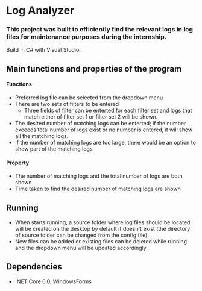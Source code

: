 # Log Analyzer
### This project was built to efficiently find the relevant logs in log files for maintenance purposes during the internship.
Build in C# with Visual Studio.

## Main functions and properties of the program

#### Functions
- Preferred log file can be selected from the dropdown menu
- There are two sets of filters to be entered
  - Three fields of filter can be enterted for each filter set and logs that match either of filter set 1 or filter set 2 will be shown.
- The desired number of matching logs can be enterted; if the number exceeds total number of logs exist or no number is entered, it will show all the matching logs.
- If the number of matching logs are too large, there would be an option to show part of the matching logs 

#### Property
- The number of matching logs and the total number of logs are both shown
- Time taken to find the desired number of matching logs are shown

## Running
- When starts running, a source folder where log files should be located will be created on the desktop by default if doesn't exist 
(the directory of source folder can be changed from the config file).
- New files can be added or existing files can be deleted while running and the dropdown menu will be updated accordingly. 

## Dependencies
- .NET Core 6.0, WindowsForms
